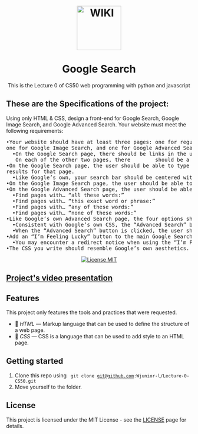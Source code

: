 <h1 align="center">
<br>
  <img src="https://img.icons8.com/external-justicon-lineal-color-justicon/256/external-google-social-media-justicon-lineal-color-justicon.png" alt="WIKI" width="120">
<br>
<br>
Google Search
</h1>

<p align="center">This is the Lecture 0 of CS50 web programming with python and javascript</p>
<h2> These are the Specifications of the project: </h2>
<p>

Using only HTML & CSS, design a front-end for Google Search, Google Image Search, and Google Advanced Search.
Your website must meet the following requirements:

  <pre>
•Your website should have at least three pages: one for regular Google Search (which must be called index.html), 
one for Google Image Search, and one for Google Advanced Search.
  •On the Google Search page, there should be links in the upper-right of the page to go to Image Search or Advanced Search. 
   On each of the other two pages, there        should be a link in the upper-right to go back to Google Search.
•On the Google Search page, the user should be able to type in a query, click “Google Search”, and be taken to the Google search 
results for that page.
  •Like Google’s own, your search bar should be centered with rounded corners. The search button should also be centered, and should be beneath the search bar.
•On the Google Image Search page, the user should be able to type in a query, click a search button, and be taken to the Google Image search results for that page.
•On the Google Advanced Search page, the user should be able to provide input for the following four fields (taken from Google’s own advanced search options)
  •Find pages with… “all these words:”
  •Find pages with… “this exact word or phrase:”
  •Find pages with… “any of these words:”
  •Find pages with… “none of these words:”
•Like Google’s own Advanced Search page, the four options should be stacked vertically, and all of the text fields should be left aligned.
  •Consistent with Google’s own CSS, the “Advanced Search” button should be blue with white text.
  •When the “Advanced Search” button is clicked, the user should be taken to the search results page for their given query.
•Add an “I’m Feeling Lucky” button to the main Google Search page. Consistent with Google’s own behavior, clicking this link should take users directly to the first   Google search result for the query, bypassing the normal results page.
  •You may encounter a redirect notice when using the “I’m Feeling Lucky” button. Not to worry! This is an expected consequence of a security feature implemented by      Google.
•The CSS you write should resemble Google’s own aesthetics.
</pre>

</p>
<p align="center">
  <a href="https://opensource.org/licenses/MIT">
    <img src="https://img.shields.io/badge/License-MIT-blue.svg" alt="License MIT">
  </a>
</p>

## [Project's video presentation](https://youtu.be/WN5BUtA0zIY)

## Features

This project only features the tools and practices that were requested.

- 🔶 *HTML* — Markup language that can be used to define the structure of a web page.
- 🔷 *CSS* — CSS is a language that can be used to add style to an HTML page.

## Getting started



1. Clone this repo using <code> git clone git@github.com:Wjunior-l/Lecture-0-CS50.git</code>
2. Move yourself to the folder.



## License

This project is licensed under the MIT License - see the [LICENSE](https://opensource.org/licenses/MIT) page for details.
